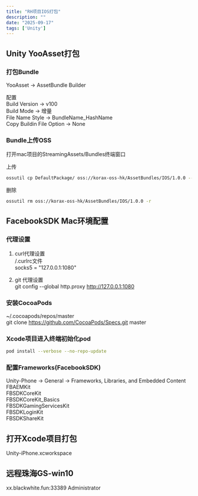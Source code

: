 ```yaml
---
title: "RH项目IOS打包"
description: ""
date: "2025-09-17"
tags: ['Unity']
---
```


## Unity YooAsset打包  

### 打包Bundle
YooAsset -> AssetBundle Builder  

配置  
Build Version   ->   v100  
Build Mode  ->  增量  
File Name Style -> BundleName_HashName  
Copy Buildin File Option -> None  

### Bundle上传OSS

打开mac项目的StreamingAssets/Bundles终端窗口

上传  
~~~sh
ossutil cp DefaultPackage/ oss://korax-oss-hk/AssetBundles/IOS/1.0.0 --exclude "*.meta" -r -u
~~~

删除  
~~~sh
ossutil rm oss://korax-oss-hk/AssetBundles/IOS/1.0.0 -r
~~~

## FacebookSDK Mac环境配置  

### 代理设置  

1. curl代理设置  
/.curlrc文件  
socks5 = "127.0.0.1:1080"  

2. git 代理设置  
git config --global http.proxy http://127.0.0.1:1080  

### 安装CocoaPods  

~/.cocoapods/repos/master  
git clone https://github.com/CocoaPods/Specs.git master  

### Xcode项目进入终端初始化pod  
~~~sh
pod install --verbose --no-repo-update  
~~~
### 配置Frameworks(FacebookSDK)  

Unity-Phone → General → Frameworks, Libraries, and Embedded Content  
FBAEMKit  
FBSDKCoreKit  
FBSDKCoreKit_Basics  
FBSDKGamingServicesKit  
FBSDKLoginKit  
FBSDKShareKit  

## 打开Xcode项目打包  

Unity-iPhone.xcworkspace  

## 远程珠海GS-win10
xx.blackwhite.fun:33389  Administrator  
